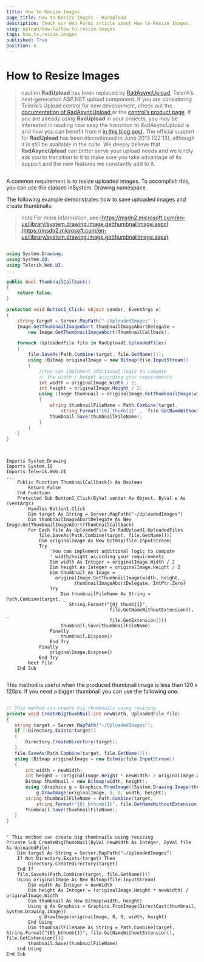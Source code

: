 ```yaml
---
title: How to Resize Images
page_title: How to Resize Images - RadUpload
description: Check our Web Forms article about How to Resize Images.
slug: upload/how-to/how-to-resize-images
tags: how,to,resize,images
published: True
position: 6
---
```


# How to Resize Images



>caution  **RadUpload** has been replaced by [RadAsyncUpload](https://demos.telerik.com/aspnet-ajax/asyncupload/examples/overview/defaultcs.aspx), Telerik’s next-generation ASP.NET upload component. If you are considering Telerik’s Upload control for new development, check out the [documentation of RadAsyncUpload ](https://www.telerik.com/help/aspnet-ajax/asyncupload-overview.html) or the [control’s product page](https://www.telerik.com/products/aspnet-ajax/asyncupload.aspx). If you are already using **RadUpload** in your projects, you may be interested in reading how easy the transition to RadAsyncUpload is and how you can benefit from it [in this blog post](https://blogs.telerik.com/blogs/12-12-05/the-case-of-telerik-s-new-old-asp.net-ajax-upload-control-radasyncupload). The official support for **RadUpload** has been discontinued in June 2013 (Q2’13), although it is still be available in the suite. We deeply believe that **RadAsyncUpload** can better serve your upload needs and we kindly ask you to transition to it to make sure you take advantage of its support and the new features we constantly add to it.
>


## 

A common requirement is to resize uploaded images. To accomplish this, you can use the classes inSystem. Drawing namespace.

The following example demonstrates how to save uploaded images and create thumbnails.

>note For more information, see:[https://msdn2.microsoft.com/en-us/library/system.drawing.image.getthumbnailimage.aspx](https://msdn2.microsoft.com/en-us/library/system.drawing.image.getthumbnailimage.aspx)
>






````C#
	     
using System.Drawing;
using System.IO;
using Telerik.Web.UI;
...

public bool ThumbnailCallback()
{  
    return false;
}

protected void Button1_Click( object sender, EventArgs e)
{  
    string target = Server.MapPath("~/UploadedImages" );
    Image.GetThumbnailImageAbort thumbnailImageAbortDelegate =
        new Image.GetThumbnailImageAbort(ThumbnailCallback);  

    foreach (UploadedFile file in RadUpload1.UploadedFiles)
    {  
        file.SaveAs(Path.Combine(target, file.GetName()));  
        using (Bitmap originalImage = new Bitmap(file.InputStream))
        { 
            //You can implement additional logic to compute
            // the width / height according your requirements
            int width = originalImage.Width / 2;
            int height = originalImage.Height / 2; 
            using (Image thumbnail = originalImage.GetThumbnailImage(width, height, thumbnailImageAbortDelegate, IntPtr.Zero))   
            {   
                string thumbnailFileName = Path.Combine(target,
                    string.Format("{0}_thumb{1}" ,  file.GetNameWithoutExtension(), file.GetExtension()));
                thumbnail.Save(thumbnailFileName);   
            }   
        } 
    }
}
				
````
````VB.NET
	     	
Imports System.Drawing
Imports System.IO
Imports Telerik.Web.UI
...
    Public Function ThumbnailCallback() As Boolean
        Return False
    End Function
    Protected Sub Button1_Click(ByVal sender As Object, ByVal e As EventArgs) _
        Handles Button1.Click
        Dim target As String = Server.MapPath("~/UploadedImages")
        Dim thumbnailImageAbortDelegate As New Image.GetThumbnailImageAbort(ThumbnailCallback)
        For Each file As UploadedFile In RadUpload1.UploadedFiles
            file.SaveAs(Path.Combine(target, file.GetName()))
            Dim originalImage As New Bitmap(file.InputStream)
            Try
                'You can implement additional logic to compute
                ' width/height according your requirements
                Dim width As Integer = originalImage.Width / 2
                Dim height As Integer = originalImage.Height / 2
                Dim thumbnail As Image = _
                  originalImage.GetThumbnailImage(width, height, _
                         thumbnailImageAbortDelegate, IntPtr.Zero)
                Try
                    Dim thumbnailFileName As String = Path.Combine(target, _
                       String.Format("{0}_thumb{1}", _
                                      file.GetNameWithoutExtension(), _
                                      file.GetExtension()))
                    thumbnail.Save(thumbnailFileName)
                Finally
                    thumbnail.Dispose()
                End Try
            Finally
                originalImage.Dispose()
            End Try
        Next file
    End Sub
	
````


This method is useful when the produced thumbnail image is less than 120 x 120px. If you need a bigger thumbnail you can use the following one:





````C#
	     
// This method can create big thumbnails using resizing
private void CreateBigThumbNail(int newWidth, UploadedFile file)
{
   string target = Server.MapPath("~/UploadedImages");
   if (!Directory.Exists(target))
   {
       Directory.CreateDirectory(target);
   }
   file.SaveAs(Path.Combine(target, file.GetName()));
   using (Bitmap originalImage = new Bitmap(file.InputStream))
   {
       int width = newWidth;
       int height = (originalImage.Height * newWidth) / originalImage.Width;
       Bitmap thumbnail = new Bitmap(width, height);
       using (Graphics g = Graphics.FromImage((System.Drawing.Image)thumbnail))
           g.DrawImage(originalImage, 0, 0, width, height);
       string thumbnailFileName = Path.Combine(target,
           string.Format("{0}_bthumb{1}", file.GetNameWithoutExtension(), file.GetExtension()));
       thumbnail.Save(thumbnailFileName);
   }
} 

````
````VB.NET
		
' This method can create big thumbnails using resizing
Private Sub CreateBigThumbNail(ByVal newWidth As Integer, ByVal file As UploadedFile)
    Dim target As String = Server.MapPath("~/UploadedImages")
    If Not Directory.Exists(target) Then
        Directory.CreateDirectory(target)
    End If
    file.SaveAs(Path.Combine(target, file.GetName()))
    Using originalImage As New Bitmap(file.InputStream)
        Dim width As Integer = newWidth
        Dim height As Integer = (originalImage.Height * newWidth) / originalImage.Width
        Dim thumbnail As New Bitmap(width, height)
        Using g As Graphics = Graphics.FromImage(DirectCast(thumbnail, System.Drawing.Image))
            g.DrawImage(originalImage, 0, 0, width, height)
        End Using
        Dim thumbnailFileName As String = Path.Combine(target, String.Format("{0}_bthumb{1}", file.GetNameWithoutExtension(), file.GetExtension()))
        thumbnail.Save(thumbnailFileName)
    End Using
End Sub
	
````

